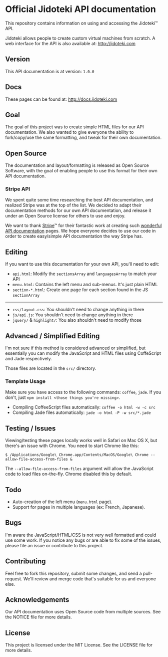 # Official Jidoteki API documentation

This repository contains information on using and accessing the Jidoteki™
API.

Jidoteki allows people to create custom virtual machines from scratch.
A web interface for the API is also available at: http://jidoteki.com

## Version

This API documentation is at version: `1.0.0`

## Docs

These pages can be found at: http://docs.jidoteki.com

## Goal

The goal of this project was to create simple HTML files for our API documentation. We also wanted to give everyone the ability to fork/copy/use the same formatting, and tweak for their own documentation.

## Open Source

The documentation and layout/formatting is released as Open Source Software, with the goal of enabling people to use this format for their own API documentation.

### Stripe API

We spent quite some time researching the best API documentation, and realized
Stripe was at the top of the list. We decided to adapt their documentation
methods for our own API documentation, and release it under an Open Source
license for others to use and enjoy.

We want to thank [Stripe](https://stripe.com/)™ for their fantastic work at creating such [wonderful
API documentation](https://stripe.com/docs/api/) pages. We hope everyone decides to use our code in order to
create easy/simple API documentation the way Stripe has.

## Editing

If you want to use this documentation for your own API, you'll need to edit:

* `api.html`: Modify the `sectionsArray` and `languagesArray` to match your API
* `menu.html`: Contains the left menu and sub-menus. It's just plain HTML
* `section-*.html`: Create one page for each section found in the JS `sectionArray`

----

* `css/layout.css`: You shouldn't need to change anything in there
* `js/api.js`: You shouldn't need to change anything in there
* `jquery/` & `highlight/`: You also shouldn't need to modify those

## Advanced / Simplified Editing

I'm not sure if this method is considered advanced or simplified, but essentially you can modify the JavaScript and HTML files using CoffeScript and Jade respectively.

Those files are located in the `src/` directory.

### Template Usage

Make sure you have access to the following commands: `coffee`, `jade`. If you don't, just `npm install <those things you're missing>`.

* Compiling CoffeeScript files automatically: `coffee -o html -w -c src`
* Compiling Jade files automatically: `jade -o html -P -w src/*.jade`

## Testing / Issues

Viewing/testing these pages locally works well in Safari on Mac OS X, but
there's an issue with Chrome. You need to start Chrome like this:

```
$ /Applications/Google\ Chrome.app/Contents/MacOS/Google\ Chrome --allow-file-access-from-files &
```

The `--allow-file-access-from-files` argument will allow the JavaScript code to
load files on-the-fly. Chrome disabled this by default.

## Todo

* Auto-creation of the left menu (`menu.html` page).
* Support for pages in multiple languages (ex: French, Japanese).

## Bugs

I'm aware the JavaScript/HTML/CSS is not very well formatted and could use some work. If you notice any bugs or are able to fix some of the issues, please file an issue or contribute to this project.

## Contributing

Feel free to fork this repository, submit some changes, and send a pull-request.
We'll review and merge code that's suitable for us and everyone else.

## Acknowledgements

Our API documentation uses Open Source code from multiple sources.
See the NOTICE file for more details.

## License

This project is licensed under the MIT License.
See the LICENSE file for more details.
